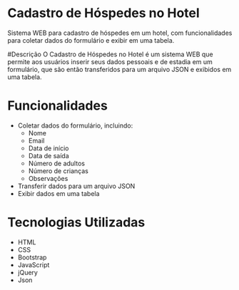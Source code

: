 # Cadastro de Hóspedes no Hotel
Sistema WEB para cadastro de hóspedes em um hotel, com funcionalidades para coletar dados do formulário e exibir em uma tabela.

#Descrição
O Cadastro de Hóspedes no Hotel é um sistema WEB que permite aos usuários inserir seus dados pessoais e de estadia em um formulário, que são então transferidos para um arquivo JSON e exibidos em uma tabela.

# Funcionalidades
- Coletar dados do formulário, incluindo:
    - Nome
    - Email
    - Data de início
    - Data de saída
    - Número de adultos
    - Número de crianças
    - Observações
- Transferir dados para um arquivo JSON
- Exibir dados em uma tabela

# Tecnologias Utilizadas
- HTML
- CSS
- Bootstrap
- JavaScript
- jQuery
- Json
